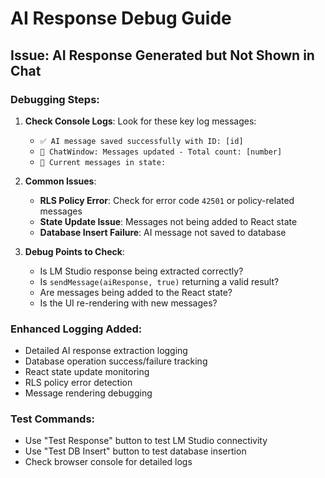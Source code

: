 # AI Response Debug Guide

## Issue: AI Response Generated but Not Shown in Chat

### Debugging Steps:

1. **Check Console Logs**: Look for these key log messages:
   - `✅ AI message saved successfully with ID: [id]`
   - `🔄 ChatWindow: Messages updated - Total count: [number]`
   - `📨 Current messages in state:`

2. **Common Issues**:
   - **RLS Policy Error**: Check for error code `42501` or policy-related messages
   - **State Update Issue**: Messages not being added to React state
   - **Database Insert Failure**: AI message not saved to database

3. **Debug Points to Check**:
   - Is LM Studio response being extracted correctly?
   - Is `sendMessage(aiResponse, true)` returning a valid result?
   - Are messages being added to the React state?
   - Is the UI re-rendering with new messages?

### Enhanced Logging Added:
- Detailed AI response extraction logging
- Database operation success/failure tracking
- React state update monitoring
- RLS policy error detection
- Message rendering debugging

### Test Commands:
- Use "Test Response" button to test LM Studio connectivity
- Use "Test DB Insert" button to test database insertion
- Check browser console for detailed logs
